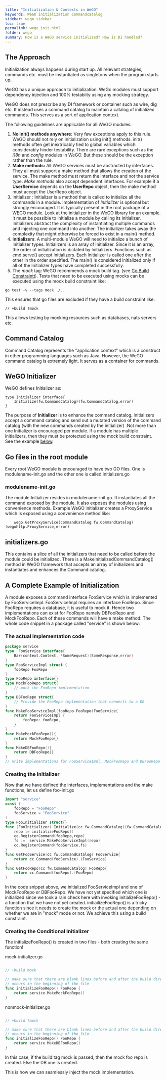 ```yaml
---
title: "Initialization & Contexts in WeGO"
keywords: WeGO initialization commandcatalog
sidebar: wego_sidebar
toc: true
permalink: wego_init.html
folder: wego
summary: How is a WeGO service initialized? How is DI handled?
---
```


## The Approach

Initialization always happens during start up. All relevant strategies, commands etc. must be instantiated as singletons when the program starts up.

WeGO has a unique approach to initialization. WeGo modules must support dependency injection and 100% testabiity using any mocking strategy. 

WeGO does not prescribe any DI framework or container such as wire, dig etc. It instead uses a command catalog to maintain a catalog of initialized commands. This serves as a sort of application context.

The following guidelines are applicable for all WeGO modules: 

1. **No init() methods anywhere:** Very few exceptions apply to this rule. WeGO should not rely on initialization using init() methods. init() methods often get inextricably tied to global variables which considerably hinder testability. There are rare exceptions such as the _i18n_ and _config_ modules in WeGO. But these should be the exception rather than the rule.
2. **Make methods:** All WeGO services must be abstracted by interfaces. They all must support a make method that allows the creation of the service. The make method must return the interface and not the service type. *Make methods* also accept dependent interfaces. For example if a __UserService__ depends on the __UserRepo__ object, then the make method must accept the UserRepo object.
3. Initializer : Initializer is a method that is called to initialize all the commands in a module. Implementation of _Initializer_ is optional but strongly encouraged. It is typically present in the root package of a WEGO module. Look at the initializer in the WeGO library for an example. It must be possible to initialize a module by calling its initializer. Initializers abstract the complexity of instantiating multiple commands and injecting one command into another. The initializer takes away the complexity that might otherwise be forced to exist in a main() method. 
4. __Initializers__: A multi-module WeGO will need to initialize a bunch of Initializer types. Initializers is an array of Initializer. Since it is an array, the order of initialization is dictated by Initializers. Functions such as cmd.serve() accept Initializers. Each Initializer is called one after the other in the order specified. The main() is considered initialized only if all of the Initializer types have completed successfully.
5. The _mock_ tag: WeGO recommends a mock build tag. (see [Go Build Constraintt](https://golang.org/pkg/go/build/#hdr-Build_Constraints)). Tests that need to be executed using mocks can be executed using the mock build constraint like: 
```
go test -v --tags mock ./...
```
This ensures that go files are excluded if they have a build constraint like:
```
// +build !mock
```
This allows testing by mocking resources such as databases, nats servers etc.

##  Command Catalog
Command Catalog represents the "application context" which is a construct in other programming languages such as Java. However, the WeGO command catalog is extremely light. It serves as a container for commands.  

## WeGO Initializer

WeGO defines Initializer as:
```
type Initializer interface{
	Initialize(fw.CommandCatalog)(fw.CommandCatalog,error)
}
```
The purpose of __Initializer__ is to enhance the command catalog. Initializers accept a command catalog and send out a mutated version of the command catalog (with the new commands created by the initializer) .Not more than one Initializer is encouraged per module. If a module has multiple initializers, then they must be protected using the mock build constraint. See the example [below](#example).

## Go files in the root module
Every root WeGO module is encouraged to have two GO files. One is modulename-init.go and the other one is called initializers.go

### modulename-init.go
The module Initializer resides in modulename-init.go. It instantiates all the command exposed by the module. It also exposes the modules using convenience methods. Example WeGO initializer creates a ProxyService which is exposed using a convenience method like:
```
    wego.GetProxyService(commandCatalog fw.CommandCatalog)(wegohttp.ProxyService,error)
```

## initializers.go
This contains a slice of all the initializers that need to be called before the module could be initialized. There is a MakeInitializedCommandCatalog() method in WeGO framework that accepts an array of initializers and instantiates and enhances the Command catalog.

<a name='example'/>

## A Complete Example of Initialization
A module exposes a command interface FooService which is implemented by FooServiceImpl. 
FooServiceImpl requires an interface FooRepo. Since FooRepo requires a database, it is useful to mock it. Hence two implementations can exist for FooRepo namely DBFooRepo and MockFooRepo.
Each of these commands will have a make method. The whole code snippet in a package called "service" is shown below:

### The actual implementation code
```go
package service
type  FooService interface{
    Bar(context.Context, *SomeRequest)(SomeResponse,error)
}
type FooServiceImpl struct {
    fooRepo FooRepo
}
type FooRepo interface{}
type MockFooRepo struct{ 
    // mock the FooRepo implementation
} 
type DBFooRepo struct{
    // Provide the FooRepo implementation that connects to a DB
}
func MakeFooServiceImpl(fooRepo FooRepo)FooService{
    return FooServiceImpl {
        fooRepo: fooRepo,
    }
}
func MakeMockFooRepo(){
    return MockFooRepo{}
}
func MakeDBFooRepo(){
    return DBFooRepo{}
}
// Write implementations for FooServiceImpl, MockFooRepo and DBFooRepo
```

### Creating the Initializer
Now that we have defined the interfaces, implementations and the make functions, let us define foo-init.go
```go
import "service"
const (
    fooRepo = "FooRepo"
    fooService = "FooService"
)
type FooInitializer struct{}
func (FooInitializer) Initialize(cc fw.CommandCatalog)(fw.CommandCatalog,error){
    repo := initializeFooRepo()
    cc.RegisterCommand(fooRepo,repo)
    fs :=  service.MakeFooServiceImpl(repo)
    cc.RegisterCommand(fooService,fs)
}
func GetFooService(cc fw.CommandCatalog) FooService{
    return cc.Command(fooService).(FooService)
}
func GetFooRepo(cc fw.CommandCatalog) FooRepo{
    return cc.Command(fooRepo).(FooRepo)
}
```
In the code snippet above, we initialized FooServiceImpl and one of MockFooRepo or DBFooRepo. We have not yet specified which one is initialized since we took a rain check here with invoking initializeFooRepo() - a function that we have not yet created. 
initiailizeFooRepo() is a tricky function since it needs to create the mock or the actual one depending on whether we are in "mock" mode or not. We achieve this using a build constraint. 

### Creating the Conditional Initializer
The initializeFooRepo() is created in two files - both creating the same function!

mock-initializer.go
```go

// +build mock

// make sure that there are blank lines before and after the build directive and that it 
// occurs in the beginning of the file
func initializeFooRepo() FooRepo {
    return service.MakeMockFooRepo()
}
```

nonmock-initializer.go
```go

// +build !mock

// make sure that there are blank lines before and after the build directive and that it 
// occurs in the beginning of the file
func initializeFooRepo() FooRepo {
    return service.MakeDBFooRepo()
}
```
In this case, if the build tag mock is passed, then the mock foo repo is created. Else the DB one is created.

This is how we can seamlessly inject the mock implementation.






